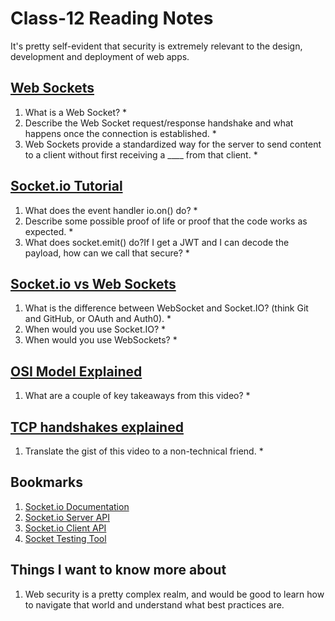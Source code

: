 # Class-12 Reading Notes

It's pretty self-evident that security is extremely relevant to the design, development and deployment of web apps.

## [Web Sockets](https://en.wikipedia.org/wiki/WebSocket)

1. What is a Web Socket?
    * 
2. Describe the Web Socket request/response handshake and what happens once the connection is established.
    * 
3. Web Sockets provide a standardized way for the server to send content to a client without first receiving a ____ from that client.
    * 

## [Socket.io Tutorial](https://www.tutorialspoint.com/socket.io/)

1. What does the event handler io.on() do?
    * 
2. Describe some possible proof of life or proof that the code works as expected.
    * 
3. What does socket.emit() do?If I get a JWT and I can decode the payload, how can we call that secure?
    * 

## [Socket.io vs Web Sockets](https://www.educba.com/websocket-vs-socket-io/)

1. What is the difference between WebSocket and Socket.IO? (think Git and GitHub, or OAuth and Auth0).
    * 
2. When would you use Socket.IO?
    * 
3. When would you use WebSockets?
    * 

## [OSI Model Explained](https://www.youtube.com/watch?v=vv4y_uOneC0)

1. What are a couple of key takeaways from this video?
    * 

## [TCP handshakes explained](https://www.youtube.com/watch?v=xMtP5ZB3wSk)

1. Translate the gist of this video to a non-technical friend.
    * 

## Bookmarks

1. [Socket.io Documentation](https://socket.io/docs/v4/)
2. [Socket.io Server API](https://socket.io/docs/v4/server-api)
3. [Socket.io Client API](https://socket.io/docs/v4/client-api)
4. [Socket Testing Tool](https://amritb.github.io/socketio-client-tool/)

## Things I want to know more about

1. Web security is a pretty complex realm, and would be good to learn how to navigate that world and understand what best practices are.